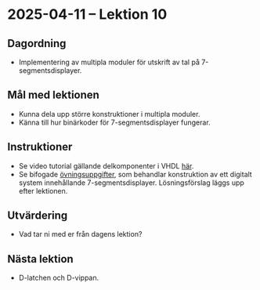 # 2025-04-11 – Lektion 10

## Dagordning
* Implementering av multipla moduler för utskrift av tal på 7-segmentsdisplayer.

## Mål med lektionen
* Kunna dela upp större konstruktioner i multipla moduler.
* Känna till hur binärkoder för 7-segmentsdisplayer fungerar.

## Instruktioner
* Se video tutorial gällande delkomponenter i VHDL [här](https://www.youtube.com/watch?v=2_FT-p-BdwE&feature=youtu.be).
* Se bifogade [övningsuppgifter](./Övningsuppgifter%202025-04-11.pdf), som behandlar konstruktion av 
ett digitalt system innehållande 7-segmentsdisplayer. Lösningsförslag läggs upp efter lektionen.

## Utvärdering
* Vad tar ni med er från dagens lektion?

## Nästa lektion
* D-latchen och D-vippan.
